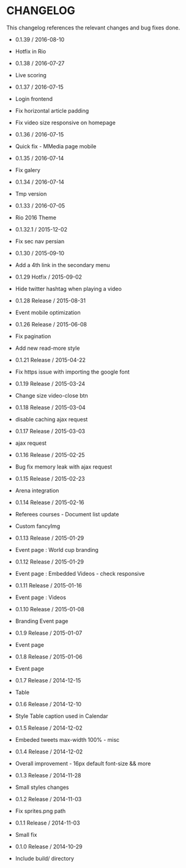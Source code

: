 CHANGELOG
=========

This changelog references the relevant changes and bug fixes done.

* 0.1.39 / 2016-08-10
 *  Hotfix in Rio

* 0.1.38 / 2016-07-27
 *  Live scoring

* 0.1.37 / 2016-07-15
 *  Login frontend
 *  Fix horizontal article padding
 *  Fix video size responsive on homepage

* 0.1.36 / 2016-07-15
 * Quick fix - MMedia page mobile

* 0.1.35 / 2016-07-14
 * Fix galery

* 0.1.34 / 2016-07-14
 * Tmp version

* 0.1.33 / 2016-07-05
 * Rio 2016 Theme

* 0.1.32.1 / 2015-12-02
 * Fix sec nav persian

* 0.1.30 / 2015-09-10
 * Add a 4th link in the secondary menu

* 0.1.29 Hotfix / 2015-09-02
 * Hide twitter hashtag when playing a video

* 0.1.28 Release / 2015-08-31
 * Event mobile optimization

* 0.1.26 Release / 2015-06-08
 * Fix pagination
 * Add new read-more style

* 0.1.21 Release / 2015-04-22
 * Fix https issue with importing the google font

* 0.1.19 Release / 2015-03-24
 * Change size video-close btn

* 0.1.18 Release / 2015-03-04
 * disable caching ajax request

* 0.1.17 Release / 2015-03-03
 * ajax request

* 0.1.16 Release / 2015-02-25
 * Bug fix memory leak with ajax request

* 0.1.15 Release / 2015-02-23
 * Arena integration

* 0.1.14 Release / 2015-02-16
 * Referees courses - Document list update
 * Custom fancyImg

* 0.1.13 Release / 2015-01-29
 * Event page : World cup branding

* 0.1.12 Release / 2015-01-29
 * Event page : Embedded Videos - check responsive

* 0.1.11 Release / 2015-01-16
 * Event page : Videos

* 0.1.10 Release / 2015-01-08
 * Branding Event page

* 0.1.9 Release / 2015-01-07
 * Event page

* 0.1.8 Release / 2015-01-06
 * Event page

* 0.1.7 Release / 2014-12-15
 * Table

* 0.1.6 Release / 2014-12-10
 * Style Table caption used in Calendar

* 0.1.5 Release / 2014-12-02
 * Embeded tweets max-width 100% - misc

* 0.1.4 Release / 2014-12-02
 * Overall improvement - 16px default font-size && more

* 0.1.3 Release / 2014-11-28
 * Small styles changes

* 0.1.2 Release / 2014-11-03
 * Fix sprites.png path

* 0.1.1 Release / 2014-11-03
 * Small fix

* 0.1.0 Release / 2014-10-29
 * Include build/ directory